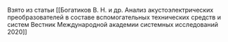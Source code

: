 Взято из статьи [[Богатиков В. Н. и др. Анализ акустоэлектрических преобразователей в составе вспомогательных технических средств и систем Вестник Международной академии системных исследований 2020]]
